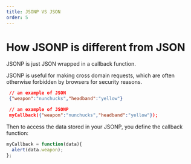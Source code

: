 ```yaml
---
title: JSONP VS JSON
order: 5
---
```

# How JSONP is different from JSON

JSONP is just JSON wrapped in a callback function.

JSONP is useful for making cross domain requests, which are often otherwise forbidden by browsers for security reasons.

```json
 // an example of JSON
 {"weapon":"nunchucks","headband":"yellow"}

 // an example of JSONP
 myCallback({"weapon":"nunchucks","headband":"yellow"});
```

Then to access the data stored in your JSONP, you define the callback function:

```javascript
myCallback = function(data){
  alert(data.weapon);
};
```
